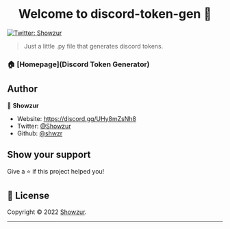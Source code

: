 <h1 align="center">Welcome to discord-token-gen 👋</h1>
<p>
  <a href="https://twitter.com/Showzur" target="_blank">
    <img alt="Twitter: Showzur" src="https://img.shields.io/twitter/follow/Showzur.svg?style=social" />
  </a>
</p>

> Just a little .py file that generates discord tokens.

### 🏠 [Homepage](Discord Token Generator)

## Author

👤 **Showzur**

* Website: https://discord.gg/UHy8mZsNh8
* Twitter: [@Showzur](https://twitter.com/Showzur)
* Github: [@shwzr](https://github.com/shwzr)

## Show your support

Give a ⭐️ if this project helped you!

## 📝 License

Copyright © 2022 [Showzur](https://github.com/shwzr).<br />

***
